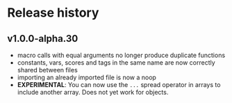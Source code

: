 # Release history

## v1.0.0-alpha.30
* macro calls with equal arguments no longer produce duplicate functions
* constants, vars, scores and tags in the same name are now correctly shared between files
* importing an already imported file is now a noop
* **EXPERIMENTAL**: You can now use the `...` spread operator in arrays to include another array. Does not yet work for objects.
  
